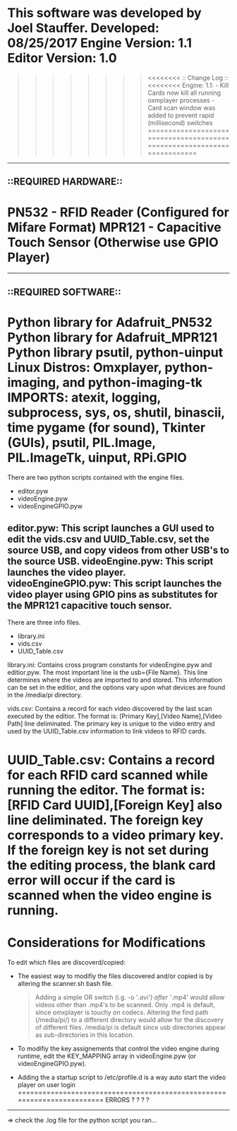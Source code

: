 This software was developed by Joel Stauffer.
Developed: 08/25/2017
Engine Version: 1.1
Editor Version: 1.0
========================================================================
>>>>>>>><<<<<<<<
:: Change Log ::
>>>>>>>><<<<<<<<
Engine:
   1.1:
      - Kill Cards now kill all running oxmplayer processes
      - Card scan window was added to prevent rapid (millisecond) switches
========================================================================
---------------------
::REQUIRED HARDWARE::
---------------------
PN532 - RFID Reader (Configured for Mifare Format)
MPR121 - Capacitive Touch Sensor (Otherwise use GPIO Player)
========================================================================
---------------------
::REQUIRED SOFTWARE::
---------------------
Python library for Adafruit_PN532
Python library for Adafruit_MPR121
Python library psutil, python-uinput
Linux Distros: Omxplayer, python-imaging, and python-imaging-tk
IMPORTS: atexit, logging, subprocess, sys, os, shutil, binascii, time
pygame (for sound), Tkinter (GUIs), psutil, PIL.Image, PIL.ImageTk,
uinput, RPi.GPIO
========================================================================

There are two python scripts contained with the engine files.

 - editor.pyw
 - videoEngine.pyw
 - videoEngineGPIO.pyw

editor.pyw: This script launches a GUI used to edit the vids.csv and UUID_Table.csv, set the
source USB, and copy videos from other USB's to the source USB.
videoEngine.pyw: This script launches the video player.
videoEngineGPIO.pyw: This script launches the video player using GPIO pins as
	substitutes for the MPR121 capacitive touch sensor.
------------------------------------------------------------------------
There are three info files.

 - library.ini
 - vids.csv
 - UUID_Table.csv

library.ini: Contains cross program constants for videoEngine.pyw and
editior.pyw. The most important line is the usb={File Name}. This line
determines where the videos are imported to and stored. This information
can be set in the editior, and the options vary upon what devices are 
found in the /media/pi directory.

vids.csv: Contains a record for each video discovered by the last scan
executed by the editior. The format is: 
   [Primary Key],[Video Name],[Video Path]
line deliminated. The primary key is unique to the video entry and used
by the UUID_Table.csv information to link videos to RFID cards.

UUID_Table.csv: Contains a record for each RFID card scanned while 
running the editor. The format is:
   [RFID Card UUID],[Foreign Key]
also line deliminated. The foreign key corresponds to a video primary
key. If the foreign key is not set during the editing process, the
blank card error will occur if the card is scanned when the video 
engine is running.
========================================================================
Considerations for Modifications
========================================================================
To edit which files are discoverd/copied:

 - The easiest way to modifiy the files discovered and/or copied is by
    altering the scanner.sh bash file.
    > Adding a simple OR switch (i.g. -o '*.avi') after '*.mp4' would
       allow videos other than .mp4's to be scanned. Only .mp4 is 
       default, since omxplayer is touchy on codecs.
    > Altering the find path (/media/pi/) to a different directory would
       allow for the discovery of different files. /media/pi is default
       since usb directories appear as sub-directories in this location.

 - To modifiy the key assignements that control the video engine during
    runtime, edit the KEY_MAPPING array in videoEngine.pyw (or videoEngineGPIO.pyw).

 - Adding the a startup script  to /etc/profile.d is a way
	auto start the video player on user login
========================================================================
ERRORS ? ? ? ?
--------------
=> check the .log file for the python script you ran...

